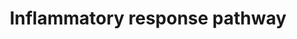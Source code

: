 ---
annotations:
- id: PW:0000024
  parent: regulatory pathway
  type: Pathway Ontology
  value: inflammatory response pathway
authors:
- MaintBot
- Khanspers
- Mkutmon
- Eweitz
description: ''
last-edited: 2021-05-24
organisms:
- Pan troglodytes
redirect_from:
- /index.php/Pathway:WP920
- /instance/WP920
revision: null
schema-jsonld:
- '@context': https://schema.org/
  '@id': https://wikipathways.github.io/pathways/WP920.html
  '@type': Dataset
  creator:
    '@type': Organization
    name: WikiPathways
  description: ''
  keywords:
  - CD28
  - CD40
  - CD40LG
  - CD80
  - CD86
  - COL1A1
  - COL1A2
  - COL3A1
  - FN1
  - IFNG
  - IGHA1
  - IGHA2
  - IL2
  - IL2RA
  - IL2RB
  - IL2RG
  - IL4
  - IL4R
  - IL5
  - IL5RA
  - IgM
  - LAMA5
  - LAMB1
  - LAMB2
  - LAMC1
  - LAMC2
  - LCK
  - THBS1
  - THBS3
  - TNFRSF1A
  - TNFRSF1B
  - VTN
  - ZAP70
  license: CC0
  name: Inflammatory response pathway
seo: CreativeWork
title: Inflammatory response pathway
wpid: WP920
---